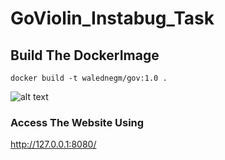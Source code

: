 # GoViolin_Instabug_Task

## Build The DockerImage
```
docker build -t walednegm/gov:1.0 .
```
![alt text](https://github.com/waleednegm/GoViolin_Instabug_Task/blob/main/assets/Screenshot%20from%202022-05-23%2019-26-51.png)
### Access The Website Using 
http://127.0.0.1:8080/




